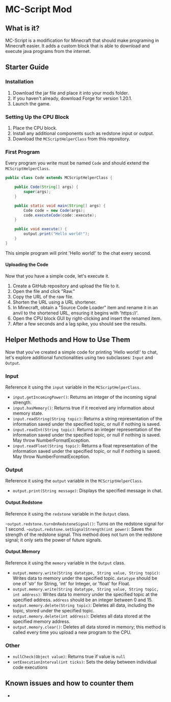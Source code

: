 # MC-Script Mod

## What is it?
MC-Script is a modification for Minecraft that should make programing in Minecraft easier. It adds a custom block that is able to download and execute java programs from the internet.

## Starter Guide

### Installation

1. Download the jar file and place it into your mods folder.
2. If you haven't already, download Forge for version 1.20.1.
3. Launch the game.

### Setting Up the CPU Block

1. Place the CPU block.
2. Install any additional components such as redstone input or output.
3. Download the `MCScriptHelperClass` from this repository.

### First Program

Every program you write must be named `Code` and should extend the `MCScriptHelperClass`.

```java
public class Code extends MCScriptHelperClass {

    public Code(String[] args) {
        super(args);
    }

    public static void main(String[] args) {
        Code code = new Code(args);
        code.executeCode(code::execute);
    }

    public void execute() {
        output.print("Hello world!");
    }
}
```

This simple program will print 'Hello world!' to the chat every second.

#### Uploading the Code

Now that you have a simple code, let's execute it.

1. Create a GitHub repository and upload the file to it.
2. Open the file and click "Raw."
3. Copy the URL of the raw file.
4. Shorten the URL using a URL shortener.
5. In Minecraft, obtain a "Source Code Loader" item and rename it in an anvil to the shortened URL, ensuring it begins with 'https://'.
6. Open the CPU block GUI by right-clicking and insert the renamed item.
7. After a few seconds and a lag spike, you should see the results.

## Helper Methods and How to Use Them

Now that you've created a simple code for printing 'Hello world!' to chat, let's explore additional functionalities using two subclasses: `Input` and `Output`.

### Input

Reference it using the `input` variable in the `MCScriptHelperClass`.

- `input.getIncomingPower()`: Returns an integer of the incoming signal strength.
- `input.hasMemory()`: Returns true if it received any information about memory state.
- `input.readString(String topic)`: Returns a string representation of the information saved under the specified topic, or null if nothing is saved.
- `input.readInt(String topic)`: Returns an integer representation of the information saved under the specified topic, or null if nothing is saved. May throw NumberFormatException.
- `input.readFloat(String topic)`: Returns a float representation of the information saved under the specified topic, or null if nothing is saved. May throw NumberFormatException.

### Output

Reference it using the `output` variable in the `MCScriptHelperClass`.

- `output.print(String message)`: Displays the specified message in chat.

#### Output.Redstone

Reference it using the `redstone` variable in the `Output` class.

-`output.redstone.turnOnRedstoneSignal()`: Turns on the redstone signal for 1 second.
-`output.redstone.setSignalStrength(int power)`: Saves the strength of the redstone signal. This method does not turn on the redstone signal; it only sets the power of future signals.

#### Output.Memory

Reference it using the `memory` variable in the `Output` class.

- `output.memory.write(String datatype, String value, String topic)`: Writes data to memory under the specified topic. `datatype` should be one of 'str' for String, 'int' for Integer, or 'float' for Float.
- `output.memory.write(String datatype, String value, String topic, int address)`: Writes data to memory under the specified topic at the specified address. `address` should be an integer between 0 and 15.
- `output.memory.delete(String topic)`: Deletes all data, including the topic, stored under the specified topic.
- `output.memory.delete(int address)`: Deletes all data stored at the specified memory address.
- `output.memory.clear()`: Deletes all data stored in memory; this method is called every time you upload a new program to the CPU.
### Other
- `nullCheck(Object value)`: Returns true if value is `null`
- `setExecutionInterval(int ticks)`: Sets the delay between individual code executions
## Known issues and how to counter them
-
